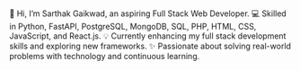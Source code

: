 👋 Hi, I’m Sarthak Gaikwad, an aspiring Full Stack Web Developer.
💻 Skilled in Python, FastAPI, PostgreSQL, MongoDB, SQL, PHP, HTML, CSS, JavaScript, and React.js.
💡 Currently enhancing my full stack development skills and exploring new frameworks.
✨ Passionate about solving real-world problems with technology and continuous learning.
